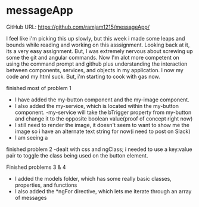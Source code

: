 # messageApp

GitHub URL: https://github.com/ramjam1215/messageApp/

I feel like i'm picking this up slowly, but this week i made some leaps and bounds while reading and working on this asssignment.
Looking back at it, its a very easy assignment. But, I was extremely nervous about screwing up some the git and angular commands. Now I'm alot more competent on using the command prompt and github plus understanding the interaction between components, services, and objects in my application. I now my code and my html suck. But, i'm starting to cook with gas now.

finished most of problem 1
- I have added the my-button component and the my-image component.
- I also added the my-service, which is located within the my-button component.
-my-service will take the bTrigger property from my-button and change it to the opposite boolean value(proof of concept right now)
- I still need to render the image, it doesn't seem to want to show me the image so i have an alternate text string for now(i need to post on Slack)
- I am seeing a 

finished problem 2
-dealt with css and ngClass; i needed to use a key:value pair to toggle the class being used on the button element.

Finished problems 3 & 4
- I added the models folder, which has some really basic classes, properties, and functions
- I also added the *ngFor directive, which lets me iterate through an array of messages
